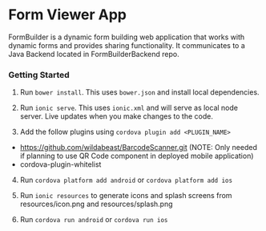 Form Viewer App
===========

FormBuilder is a dynamic form building web application that works with dynamic forms and provides sharing functionality. It communicates to a Java Backend located in FormBuilderBackend repo.

### Getting Started
1. Run `bower install`. This uses `bower.json` and install local dependencies.

2. Run `ionic serve`. This uses `ionic.xml` and will serve as local node server. Live updates when you make changes to the code.

3. Add the follow plugins using `cordova plugin add <PLUGIN_NAME>`
  - https://github.com/wildabeast/BarcodeScanner.git (NOTE: Only needed if planning to use QR Code component in deployed mobile application)
  - cordova-plugin-whitelist

4. Run `cordova platform add android` or  `cordova platform add ios`

5. Run `ionic resources` to generate icons and splash screens from resources/icon.png and resources/splash.png

6. Run `cordova run android` or  `cordova run ios`
